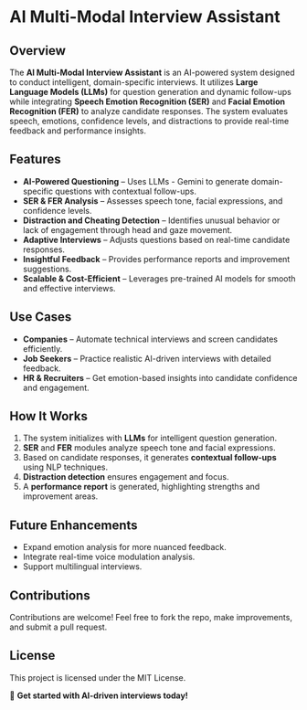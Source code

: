 # AI Multi-Modal Interview Assistant  

## Overview  
The **AI Multi-Modal Interview Assistant** is an AI-powered system designed to conduct intelligent, domain-specific interviews. It utilizes **Large Language Models (LLMs)** for question generation and dynamic follow-ups while integrating **Speech Emotion Recognition (SER)** and **Facial Emotion Recognition (FER)** to analyze candidate responses. The system evaluates speech, emotions, confidence levels, and distractions to provide real-time feedback and performance insights.  

## Features  
- **AI-Powered Questioning** – Uses LLMs - Gemini to generate domain-specific questions with contextual follow-ups.  
- **SER & FER Analysis** – Assesses speech tone, facial expressions, and confidence levels.  
- **Distraction and Cheating Detection** – Identifies unusual behavior or lack of engagement through head and gaze movement.  
- **Adaptive Interviews** – Adjusts questions based on real-time candidate responses.  
- **Insightful Feedback** – Provides performance reports and improvement suggestions.  
- **Scalable & Cost-Efficient** – Leverages pre-trained AI models for smooth and effective interviews.  

## Use Cases  
- **Companies** – Automate technical interviews and screen candidates efficiently.  
- **Job Seekers** – Practice realistic AI-driven interviews with detailed feedback.  
- **HR & Recruiters** – Get emotion-based insights into candidate confidence and engagement.  

## How It Works  
1. The system initializes with **LLMs** for intelligent question generation.  
2. **SER** and **FER** modules analyze speech tone and facial expressions.  
3. Based on candidate responses, it generates **contextual follow-ups** using NLP techniques.  
4. **Distraction detection** ensures engagement and focus.  
5. A **performance report** is generated, highlighting strengths and improvement areas.  

## Future Enhancements  
- Expand emotion analysis for more nuanced feedback.  
- Integrate real-time voice modulation analysis.  
- Support multilingual interviews.  

## Contributions  
Contributions are welcome! Feel free to fork the repo, make improvements, and submit a pull request.  

## License  
This project is licensed under the MIT License.  

🚀 **Get started with AI-driven interviews today!**
